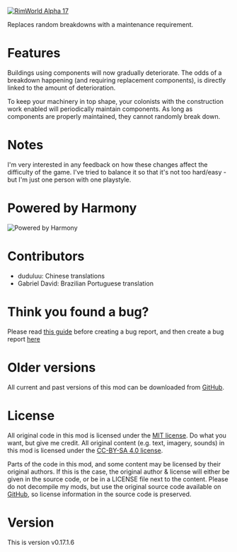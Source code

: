 [![RimWorld Alpha 17](https://img.shields.io/badge/RimWorld-Alpha%2017-brightgreen.svg)](http://rimworldgame.com/)

Replaces random breakdowns with a maintenance requirement.

# Features
Buildings using components will now gradually deteriorate. The odds of a breakdown happening (and requiring replacement components), is directly linked to the amount of deterioration. 

To keep your machinery in top shape, your colonists with the construction work enabled will periodically maintain components. As long as components are properly maintained, they cannot randomly break down. 

# Notes
I'm very interested in any feedback on how these changes affect the difficulty of the game. I've tried to balance it so that it's not too hard/easy - but I'm just one person with one playstyle.

# Powered by Harmony
![Powered by Harmony](https://camo.githubusercontent.com/074bf079275fa90809f51b74e9dd0deccc70328f/68747470733a2f2f7332342e706f7374696d672e6f72672f3538626c31727a33392f6c6f676f2e706e67)

# Contributors
 - duduluu:	Chinese translations
 - Gabriel David:	Brazilian Portuguese translation

# Think you found a bug? 
Please read [this guide](http://steamcommunity.com/sharedfiles/filedetails/?id=725234314) before creating a bug report,
 and then create a bug report [here](https://github.com/FluffierThanThou/FluffyBreakdowns/issues)

# Older versions
All current and past versions of this mod can be downloaded from [GitHub](https://github.com/FluffierThanThou/FluffyBreakdowns/releases).

# License
All original code in this mod is licensed under the [MIT license](https://opensource.org/licenses/MIT). Do what you want, but give me credit. 
All original content (e.g. text, imagery, sounds) in this mod is licensed under the [CC-BY-SA 4.0 license](http://creativecommons.org/licenses/by-sa/4.0/).

Parts of the code in this mod, and some content may be licensed by their original authors. If this is the case, the original author & license will either be given in the source code, or be in a LICENSE file next to the content. Please do not decompile my mods, but use the original source code available on [GitHub](https://github.com/FluffierThanThou/FluffyBreakdowns/), so license information in the source code is preserved.

# Version
This is version v0.17.1.6